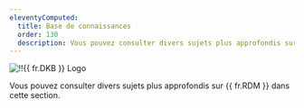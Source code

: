 ```yaml
---
eleventyComputed:
  title: Base de connaissances
  order: 130
  description: Vous pouvez consulter divers sujets plus approfondis sur {{ fr.RDM }} dans cette section.
---
```

![!!{{ fr.DKB }} Logo](https://cdnweb.devolutions.net/images/projects/knowledge-base/logos/knowledge-base-color-shadow.svg)

Vous pouvez consulter divers sujets plus approfondis sur {{ fr.RDM }} dans cette section.